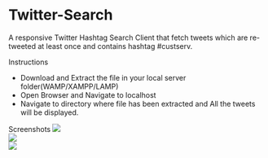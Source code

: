 # Twitter-Search
A responsive Twitter Hashtag Search Client that fetch tweets which are re-tweeted at least once and contains hashtag #custserv.

Instructions
<ul>
<li>Download and Extract the file in your local server folder(WAMP/XAMPP/LAMP)</li>
<li>Open Browser and Navigate to localhost</li>
<li>Navigate to directory where file has been extracted and All the tweets will be displayed.</li>
</ul>

Screenshots
<img src="https://s30.postimg.org/8xl64xgel/screenshot.png"/><br>
<img src="https://s30.postimg.org/d7zu0ilhp/screenshot2.png"/><br>
<img src="https://s30.postimg.org/w1lmxijpp/screenshot3.png"/><br>
